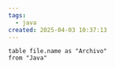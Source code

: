 ```yaml
---
tags:
  - java
created: 2025-04-03 10:37:13
---
```

```dataview
table file.name as "Archivo"
from "Java"
```
